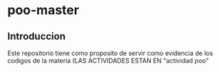 # poo-master
## Introduccion

Este repositorio tiene como proposito de servir como evidencia de los codigos de la materia
(LAS ACTIVIDADES ESTAN EN "actividad poo"
